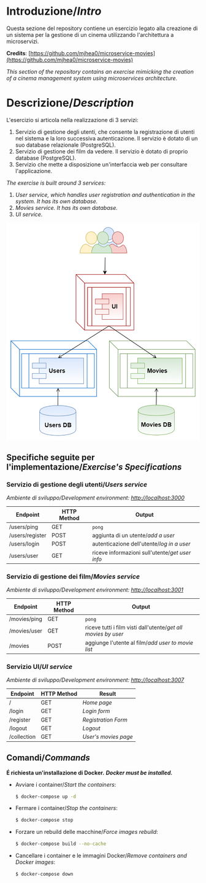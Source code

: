 # Introduzione/_Intro_
Questa sezione del repository contiene un esercizio legato alla creazione di un sistema per la gestione di un cinema utilizzando l'architettura a microservizi.

**Credits**: [https://github.com/mjhea0/microservice-movies](https://github.com/mjhea0/microservice-movies)

_This section of the repository contains an exercise mimicking the creation of a cinema management system using microservices architecture._

# Descrizione/_Description_
L'esercizio si articola nella realizzazione di 3 servizi:

1.  Servizio di gestione degli utenti, che consente la registrazione di utenti nel sistema e la loro successiva autenticazione.
    Il servizio è dotato di un suo database relazionale (PostgreSQL).
2.  Servizio di gestione dei film da vedere.
    Il servizio è dotato di proprio  database (PostgreSQL).
3.  Servizio che mette a disposizione un'interfaccia web per consultare l'applicazione.

_The exercise is built around 3 services:_
1.  _User service, which handles user registration and authentication in the system. It has its own database._
2.  _Movies service. It has its own database._
3.  _UI service._

![Diagramma dell'esercizio](./images/exercise_overview.png)

## Specifiche seguite per l'implementazione/_Exercise's Specifications_
### Servizio di gestione degli utenti/_Users service_
_Ambiente di sviluppo/Development environment: <http://localhost:3000>_

| Endpoint        | HTTP Method | Output                                          |
| --------------- | ----------- | ----------------------------------------------- |
| /users/ping     | GET         | `pong`                                          |
| /users/register | POST        | aggiunta di un utente/_add a user_              |
| /users/login    | POST        | autenticazione dell'utente/_log in a user_      |
| /users/user     | GET         | riceve informazioni sull'utente/_get user info_ |

### Servizio di gestione dei film/_Movies service_
_Ambiente di sviluppo/Development environment: <http://localhost:3001>_

| Endpoint     | HTTP Method | Output                                                         |
| ------------ | ----------- | -------------------------------------------------------------- |
| /movies/ping | GET         | `pong`                                                         |
| /movies/user | GET         | riceve tutti i film visti dall'utente/_get all movies by user_ |
| /movies      | POST        | aggiunge l'utente al film/_add user to movie list_             |

### Servizio UI/_UI service_
_Ambiente di sviluppo/Development environment: <http://localhost:3007>_

| Endpoint    | HTTP Method | Result               |
| ----------- | ----------- | -------------------- |
| /           | GET         | _Home page_          |
| /login      | GET         | _Login form_         |
| /register   | GET         | _Registration Form_  |
| /logout     | GET         | _Logout_             |
| /collection | GET         | _User's movies page_ |

## Comandi/_Commands_
**É richiesta un'installazione di Docker.**
_**Docker must be installed.**_

-   Avviare i container/_Start the containers_:
    ```sh
    $ docker-compose up -d
    ```
-   Fermare i container/_Stop the containers_:
    ```sh
    $ docker-compose stop
    ```
-   Forzare un rebuild delle macchine/_Force images rebuild_:
    ```sh
    $ docker-compose build --no-cache
    ```
-   Cancellare i container e le immagini Docker/_Remove containers and Docker images_:
    ```sh
    $ docker-compose down
    ```

